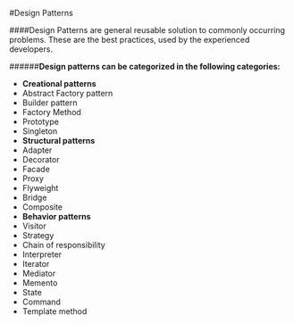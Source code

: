 #Design Patterns

####Design Patterns are general reusable solution to commonly occurring problems.
 These are the best practices, used by the experienced developers.

######**Design patterns can be categorized in the following categories:**

 * **Creational patterns**
  * Abstract Factory pattern
  * Builder pattern
  * Factory Method
  * Prototype
  * Singleton
 * **Structural patterns**
  * Adapter
  * Decorator
  * Facade
  * Proxy
  * Flyweight
  * Bridge
  * Composite
 * **Behavior patterns**
  * Visitor
  * Strategy
  * Chain of responsibility
  * Interpreter
  * Iterator
  * Mediator
  * Memento
  * State
  * Command
  * Template method


